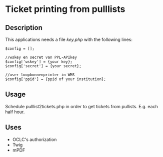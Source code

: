 # Ticket printing from pulllists


## Description

This applications needs a file *key.php* with the following lines:
```
$config = [];

//wskey en secret van PPL-APIkey
$config['wskey'] = {your key};
$config['secret'] = {your secret};

//user loopbonnenprinter in WMS
$config['ppid'] = {ppid of your institution};
```

## Usage

Schedule pulllist2tickets.php in order to get tickets from pullists. E.g. each half hour.

## Uses

* OCLC's authorization
* Twig
* mPDF

